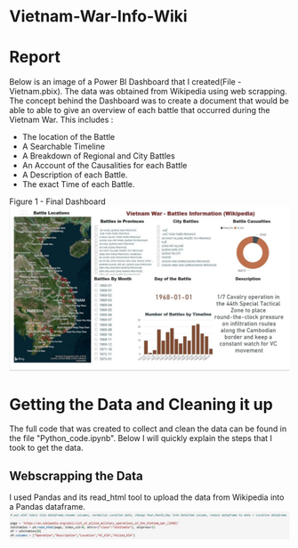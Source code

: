 # Vietnam-War-Info-Wiki
<h1> Report</h1>


Below is an image of a Power BI Dashboard that I created(File - Vietnam.pbix). The data was obtained from Wikipedia using web scrapping. The concept behind the Dashboard was to create a document that would be able to able to give an overview of each battle that occurred during the Vietnam War. This includes :

<ul> 
  <li>The location of the Battle</li>
  <li>A Searchable Timeline </li>
  <li>A Breakdown of Regional and City Battles</li>
  <li>An Account of the Causalities for each Battle </li>
  <li> A Description of each Battle.</li>
  <li> The exact Time of each Battle. </li>
</ul>

Figure 1 - Final Dashboard 
<img src="Vietnam.JPG">
  
<h1> Getting the Data and Cleaning it up </h1>

The full code that was created to collect and clean the data can be found in the file "Python_code.ipynb". Below I will quickly explain the steps that I took to get the data. 

<h2> Webscrapping the Data</h2>
I used Pandas and its read_html tool to upload the data from Wikipedia into a Pandas dataframe.

<img src="wiki_data.JPG">


